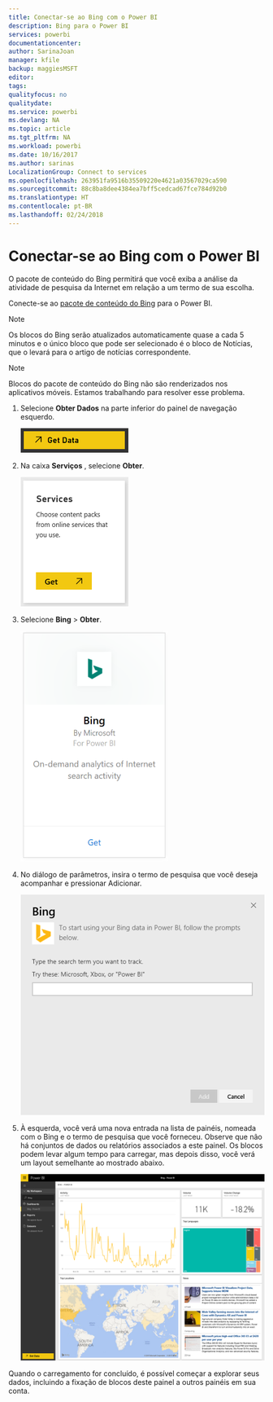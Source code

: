```yaml
---
title: Conectar-se ao Bing com o Power BI
description: Bing para o Power BI
services: powerbi
documentationcenter: 
author: SarinaJoan
manager: kfile
backup: maggiesMSFT
editor: 
tags: 
qualityfocus: no
qualitydate: 
ms.service: powerbi
ms.devlang: NA
ms.topic: article
ms.tgt_pltfrm: NA
ms.workload: powerbi
ms.date: 10/16/2017
ms.author: sarinas
LocalizationGroup: Connect to services
ms.openlocfilehash: 263951fa9516b35509220e4621a03567029ca590
ms.sourcegitcommit: 88c8ba8dee4384ea7bff5cedcad67fce784d92b0
ms.translationtype: HT
ms.contentlocale: pt-BR
ms.lasthandoff: 02/24/2018
---
```

# <a name="connect-to-bing-with-power-bi"></a>Conectar-se ao Bing com o Power BI
O pacote de conteúdo do Bing permitirá que você exiba a análise da atividade de pesquisa da Internet em relação a um termo de sua escolha.

Conecte-se ao [pacote de conteúdo do Bing](https://app.powerbi.com/groups/me/getdata/services/bing) para o Power BI.

>[!NOTE]
>Os blocos do Bing serão atualizados automaticamente quase a cada 5 minutos e o único bloco que pode ser selecionado é o bloco de Notícias, que o levará para o artigo de notícias correspondente. 

>[!NOTE]
>Blocos do pacote de conteúdo do Bing não são renderizados nos aplicativos móveis. Estamos trabalhando para resolver esse problema.

1. Selecione **Obter Dados** na parte inferior do painel de navegação esquerdo.
   
    ![](media/service-connect-to-bing/getdata.png)
2. Na caixa **Serviços** , selecione **Obter**.
   
    ![](media/service-connect-to-bing/services.png)
3. Selecione **Bing** > **Obter**.
   
    ![](media/service-connect-to-bing/bing.png)
4. No diálogo de parâmetros, insira o termo de pesquisa que você deseja acompanhar e pressionar Adicionar.
   
    ![](media/service-connect-to-bing/params.png)    
5. À esquerda, você verá uma nova entrada na lista de painéis, nomeada com o Bing e o termo de pesquisa que você forneceu. Observe que não há conjuntos de dados ou relatórios associados a este painel. Os blocos podem levar algum tempo para carregar, mas depois disso, você verá um layout semelhante ao mostrado abaixo.
   
    ![](media/service-connect-to-bing/dashboard.png)

Quando o carregamento for concluído, é possível começar a explorar seus dados, incluindo a fixação de blocos deste painel a outros painéis em sua conta.

